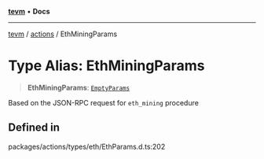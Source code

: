 [**tevm**](../../README.md) • **Docs**

***

[tevm](../../modules.md) / [actions](../README.md) / EthMiningParams

# Type Alias: EthMiningParams

> **EthMiningParams**: [`EmptyParams`](../../index/type-aliases/EmptyParams.md)

Based on the JSON-RPC request for `eth_mining` procedure

## Defined in

packages/actions/types/eth/EthParams.d.ts:202
